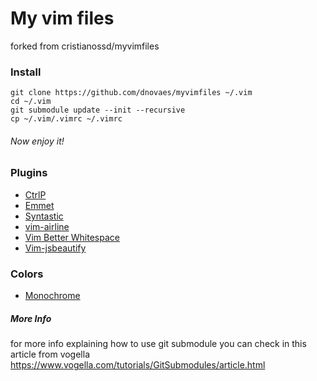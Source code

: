 # My vim files
forked from cristianossd/myvimfiles

### Install
```
git clone https://github.com/dnovaes/myvimfiles ~/.vim
cd ~/.vim
git submodule update --init --recursive
cp ~/.vim/.vimrc ~/.vimrc
```
###### Now enjoy it!

### Plugins

- [CtrlP](https://github.com/kien/ctrlp.vim)
- [Emmet](https://github.com/mattn/emmet-vim)
- [Syntastic](https://github.com/scrooloose/syntastic)
- [vim-airline](https://github.com/bling/vim-airline)
- [Vim Better Whitespace](https://github.com/ntpeters/vim-better-whitespace)
- [Vim-jsbeautify](https://github.com/maksimr/vim-jsbeautify) 

### Colors

- [Monochrome](https://github.com/fxn/vim-monochrome)

##### More Info

for more info explaining how to use git submodule you can check in this article from vogella
https://www.vogella.com/tutorials/GitSubmodules/article.html
